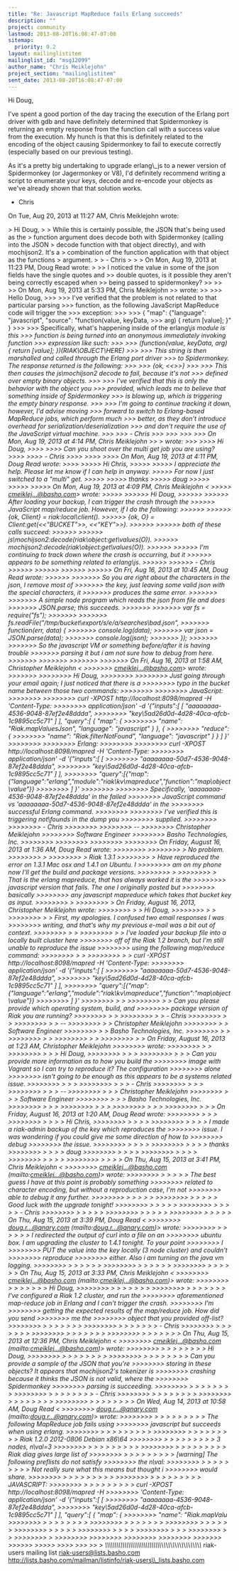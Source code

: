 ```yaml
---
title: "Re: Javascript MapReduce fails Erlang succeeds"
description: ""
project: community
lastmod: 2013-08-20T16:08:47-07:00
sitemap:
  priority: 0.2
layout: mailinglistitem
mailinglist_id: "msg12099"
author_name: "Chris Meiklejohn"
project_section: "mailinglistitem"
sent_date: 2013-08-20T16:08:47-07:00
---
```



Hi Doug,

I've spent a good portion of the day tracing the execution of the Erlang
port driver with gdb and have definitely determined that Spidermonkey is
returning an empty response from the function call with a success value
from the execution. My hunch is that this is definitely related to the
encoding of the object causing Spidermonkey to fail to execute correctly
(especially based on our previous testing).

As it's a pretty big undertaking to upgrade erlang\\_js to a newer version of
Spidermonkey (or Jagermonkey or V8), I'd definitely recommend writing a
script to enumerate your keys, decode and re-encode your objects as we've
already shown that that solution works.

- Chris


On Tue, Aug 20, 2013 at 11:27 AM, Chris Meiklejohn wrote:

&gt; Hi Doug,
&gt;
&gt; While this is certainly possible, the JSON that's being used as the
&gt; function argument does decode both with Spidermonkey (calling into the JSON
&gt; decode function with that object directly), and with mochijson2. It's a
&gt; combination of the function application with that object as the functions
&gt; argument.
&gt;
&gt; - Chris
&gt;
&gt;
&gt; On Mon, Aug 19, 2013 at 11:23 PM, Doug Read  wrote:
&gt;
&gt;&gt; I noticed the value in some of the json fields have the single quotes and
&gt;&gt; double quotes, is it possible they aren't being correctly escaped when
&gt;&gt; being passed to spidermonkey?
&gt;&gt;
&gt;&gt;
&gt;&gt; On Mon, Aug 19, 2013 at 5:33 PM, Chris Meiklejohn 
&gt;&gt; wrote:
&gt;&gt;
&gt;&gt;&gt; Hello Doug,
&gt;&gt;&gt;
&gt;&gt;&gt; I've verified that the problem is not related to that particular parsing
&gt;&gt;&gt; function, as the following JavaScript MapReduce code will trigger the
&gt;&gt;&gt; exception:
&gt;&gt;&gt;
&gt;&gt;&gt; { "map": {"language": "javascript", "source": "function(value, keyData,
&gt;&gt;&gt; arg) { return [value]; }" }
&gt;&gt;&gt;
&gt;&gt;&gt; Specifically, what's happening inside of the erlang\\_js module is this
&gt;&gt;&gt; function is being turned into an anonymous immediately invoking function
&gt;&gt;&gt; expression like such:
&gt;&gt;&gt;
&gt;&gt;&gt; (function(value, keyData, arg) { return [value]; })(RIAK\\_OBJECT\\_HERE)
&gt;&gt;&gt;
&gt;&gt;&gt; This string is then marshalled and called through the Erlang port driver
&gt;&gt;&gt; to Spidermonkey. The response returned is the following:
&gt;&gt;&gt;
&gt;&gt;&gt; {ok, &lt;&lt;&gt;&gt;}
&gt;&gt;&gt;
&gt;&gt;&gt; This then causes the js\\_mochijson2 decode to fail, because it's not
&gt;&gt;&gt; defined over empty binary objects.
&gt;&gt;&gt;
&gt;&gt;&gt; I've verified that this is only the behavior with the object you
&gt;&gt;&gt; provided, which leads me to believe that something inside of Spidermonkey
&gt;&gt;&gt; is blowing up, which is triggering the empty binary response.
&gt;&gt;&gt;
&gt;&gt;&gt; I'm going to continue tracking it down, however, I'd advise moving
&gt;&gt;&gt; forward to switch to Erlang-based MapReduce jobs, which perform much
&gt;&gt;&gt; better, as they don't introduce overhead for serialization/deserialization
&gt;&gt;&gt; and don't require the use of the JavaScript virtual machine.
&gt;&gt;&gt;
&gt;&gt;&gt; - Chris
&gt;&gt;&gt;
&gt;&gt;&gt;
&gt;&gt;&gt;
&gt;&gt;&gt; On Mon, Aug 19, 2013 at 4:14 PM, Chris Meiklejohn &gt;&gt; &gt; wrote:
&gt;&gt;&gt;
&gt;&gt;&gt;&gt; Hi Doug,
&gt;&gt;&gt;&gt;
&gt;&gt;&gt;&gt; Can you shoot over the multi get job you are using?
&gt;&gt;&gt;&gt;
&gt;&gt;&gt;&gt; - Chris
&gt;&gt;&gt;&gt;
&gt;&gt;&gt;&gt;
&gt;&gt;&gt;&gt; On Mon, Aug 19, 2013 at 4:11 PM, Doug Read  wrote:
&gt;&gt;&gt;&gt;
&gt;&gt;&gt;&gt;&gt; Hi Chris,
&gt;&gt;&gt;&gt;&gt;
&gt;&gt;&gt;&gt;&gt; I appreciate the help. Please let me know if I can help in anyway.
&gt;&gt;&gt;&gt;&gt; For now I just switched to a "multi" get.
&gt;&gt;&gt;&gt;&gt;
&gt;&gt;&gt;&gt;&gt; thanks
&gt;&gt;&gt;&gt;&gt; doug
&gt;&gt;&gt;&gt;&gt;
&gt;&gt;&gt;&gt;&gt;
&gt;&gt;&gt;&gt;&gt; On Mon, Aug 19, 2013 at 4:09 PM, Chris Meiklejohn &lt;
&gt;&gt;&gt;&gt;&gt; cmeiklej...@basho.com&gt; wrote:
&gt;&gt;&gt;&gt;&gt;
&gt;&gt;&gt;&gt;&gt;&gt; Hi Doug,
&gt;&gt;&gt;&gt;&gt;&gt;
&gt;&gt;&gt;&gt;&gt;&gt; After loading your backup, I can trigger the crash through the
&gt;&gt;&gt;&gt;&gt;&gt; JavaScript map/reduce job. However, if I do the following:
&gt;&gt;&gt;&gt;&gt;&gt;
&gt;&gt;&gt;&gt;&gt;&gt; {ok, Client} = riak:local\\_client().
&gt;&gt;&gt;&gt;&gt;&gt; {ok, O} = Client:get(&lt;&lt;"BUCKET"&gt;&gt;, &lt;&lt;"KEY"&gt;&gt;).
&gt;&gt;&gt;&gt;&gt;&gt;
&gt;&gt;&gt;&gt;&gt;&gt; both of these calls succeed:
&gt;&gt;&gt;&gt;&gt;&gt;
&gt;&gt;&gt;&gt;&gt;&gt; js\\_mochijson2:decode(riak\\_object:get\\_values(O)).
&gt;&gt;&gt;&gt;&gt;&gt; mochijson2:decode(riak\\_object:get\\_values(O)).
&gt;&gt;&gt;&gt;&gt;&gt;
&gt;&gt;&gt;&gt;&gt;&gt; I'm continuing to track down where the crash is occurring, but it
&gt;&gt;&gt;&gt;&gt;&gt; appears to be something related to erlang\\_js.
&gt;&gt;&gt;&gt;&gt;&gt;
&gt;&gt;&gt;&gt;&gt;&gt; - Chris
&gt;&gt;&gt;&gt;&gt;&gt;
&gt;&gt;&gt;&gt;&gt;&gt;
&gt;&gt;&gt;&gt;&gt;&gt;
&gt;&gt;&gt;&gt;&gt;&gt; On Fri, Aug 16, 2013 at 10:45 AM, Doug Read wrote:
&gt;&gt;&gt;&gt;&gt;&gt;
&gt;&gt;&gt;&gt;&gt;&gt;&gt; So you are right about the characters in the json, I remove most of
&gt;&gt;&gt;&gt;&gt;&gt;&gt; the key, just leaving some valid json with the special characters, it
&gt;&gt;&gt;&gt;&gt;&gt;&gt; produces the same error.
&gt;&gt;&gt;&gt;&gt;&gt;&gt;
&gt;&gt;&gt;&gt;&gt;&gt;&gt; A simple node program which reads the json from file and does
&gt;&gt;&gt;&gt;&gt;&gt;&gt; JSON.parse; this succeeds.
&gt;&gt;&gt;&gt;&gt;&gt;&gt;
&gt;&gt;&gt;&gt;&gt;&gt;&gt; var fs = require("fs");
&gt;&gt;&gt;&gt;&gt;&gt;&gt;
&gt;&gt;&gt;&gt;&gt;&gt;&gt; fs.readFile("/tmp/bucket\\_export/s/e/a/searches\\_bad.json",
&gt;&gt;&gt;&gt;&gt;&gt;&gt; function(err, data) {
&gt;&gt;&gt;&gt;&gt;&gt;&gt; console.log(data);
&gt;&gt;&gt;&gt;&gt;&gt;&gt; var json = JSON.parse(data);
&gt;&gt;&gt;&gt;&gt;&gt;&gt; console.log(json);
&gt;&gt;&gt;&gt;&gt;&gt;&gt; });
&gt;&gt;&gt;&gt;&gt;&gt;&gt;
&gt;&gt;&gt;&gt;&gt;&gt;&gt; So the javascript VM or something before/after it is having trouble
&gt;&gt;&gt;&gt;&gt;&gt;&gt; parsing it but i am not sure how to debug from here.
&gt;&gt;&gt;&gt;&gt;&gt;&gt;
&gt;&gt;&gt;&gt;&gt;&gt;&gt;
&gt;&gt;&gt;&gt;&gt;&gt;&gt;
&gt;&gt;&gt;&gt;&gt;&gt;&gt; On Fri, Aug 16, 2013 at 1:58 AM, Christopher Meiklejohn &lt;
&gt;&gt;&gt;&gt;&gt;&gt;&gt; cmeiklej...@basho.com&gt; wrote:
&gt;&gt;&gt;&gt;&gt;&gt;&gt;
&gt;&gt;&gt;&gt;&gt;&gt;&gt;&gt; Hi Doug,
&gt;&gt;&gt;&gt;&gt;&gt;&gt;&gt;
&gt;&gt;&gt;&gt;&gt;&gt;&gt;&gt; Just going through your email again; I just noticed that there is a
&gt;&gt;&gt;&gt;&gt;&gt;&gt;&gt; typo in the bucket name between those two commands:
&gt;&gt;&gt;&gt;&gt;&gt;&gt;&gt;
&gt;&gt;&gt;&gt;&gt;&gt;&gt;&gt; JavaScript:
&gt;&gt;&gt;&gt;&gt;&gt;&gt;&gt;
&gt;&gt;&gt;&gt;&gt;&gt;&gt;&gt; curl -XPOST http://localhost:8098/mapred -H 'Content-Type:
&gt;&gt;&gt;&gt;&gt;&gt;&gt;&gt; application/json' -d '{"inputs":[ [ "aaaaaaaa-4536-9048-87ef2e48ddda",
&gt;&gt;&gt;&gt;&gt;&gt;&gt;&gt; "key\\_5ad26d0d-4d28-40ca-afcb-1c9895cc5c71" ] ], "query":[ { "map": {
&gt;&gt;&gt;&gt;&gt;&gt;&gt;&gt; "name": "Riak.mapValuesJson", "language": "javascript" } }, { 
&gt;&gt;&gt;&gt;&gt;&gt;&gt;&gt; "reduce": {
&gt;&gt;&gt;&gt;&gt;&gt;&gt;&gt; "name": "Riak.filterNotFound", "language": "javascript" } } ] }'
&gt;&gt;&gt;&gt;&gt;&gt;&gt;&gt;
&gt;&gt;&gt;&gt;&gt;&gt;&gt;&gt; Erlang:
&gt;&gt;&gt;&gt;&gt;&gt;&gt;&gt;
&gt;&gt;&gt;&gt;&gt;&gt;&gt;&gt; curl -XPOST http://localhost:8098/mapred -H 'Content-Type:
&gt;&gt;&gt;&gt;&gt;&gt;&gt;&gt; application/json' -d '{"inputs":[ [ 
&gt;&gt;&gt;&gt;&gt;&gt;&gt;&gt; "aaaaaaaa-50d7-4536-9048-87ef2e48ddda",
&gt;&gt;&gt;&gt;&gt;&gt;&gt;&gt; "key\\_5ad26d0d-4d28-40ca-afcb-1c9895cc5c71" ] ],
&gt;&gt;&gt;&gt;&gt;&gt;&gt;&gt; "query":[{"map":{"language":"erlang","module":"riak\\_kv\\_mapreduce","function":"map\\_object\\_value"}}
&gt;&gt;&gt;&gt;&gt;&gt;&gt;&gt; ] }'
&gt;&gt;&gt;&gt;&gt;&gt;&gt;&gt;
&gt;&gt;&gt;&gt;&gt;&gt;&gt;&gt; Specifically, 'aaaaaaaa-4536-9048-87ef2e48ddda' in the failed
&gt;&gt;&gt;&gt;&gt;&gt;&gt;&gt; JavaScript command vs 'aaaaaaaa-50d7-4536-9048-87ef2e48ddda' in the
&gt;&gt;&gt;&gt;&gt;&gt;&gt;&gt; successful Erlang command.
&gt;&gt;&gt;&gt;&gt;&gt;&gt;&gt;
&gt;&gt;&gt;&gt;&gt;&gt;&gt;&gt; I've verified this is triggering not\\_founds in the dump you
&gt;&gt;&gt;&gt;&gt;&gt;&gt;&gt; supplied.
&gt;&gt;&gt;&gt;&gt;&gt;&gt;&gt;
&gt;&gt;&gt;&gt;&gt;&gt;&gt;&gt; - Chris
&gt;&gt;&gt;&gt;&gt;&gt;&gt;&gt;
&gt;&gt;&gt;&gt;&gt;&gt;&gt;&gt; --
&gt;&gt;&gt;&gt;&gt;&gt;&gt;&gt; Christopher Meiklejohn
&gt;&gt;&gt;&gt;&gt;&gt;&gt;&gt; Software Engineer
&gt;&gt;&gt;&gt;&gt;&gt;&gt;&gt; Basho Technologies, Inc.
&gt;&gt;&gt;&gt;&gt;&gt;&gt;&gt;
&gt;&gt;&gt;&gt;&gt;&gt;&gt;&gt;
&gt;&gt;&gt;&gt;&gt;&gt;&gt;&gt;
&gt;&gt;&gt;&gt;&gt;&gt;&gt;&gt; On Friday, August 16, 2013 at 1:36 AM, Doug Read wrote:
&gt;&gt;&gt;&gt;&gt;&gt;&gt;&gt;
&gt;&gt;&gt;&gt;&gt;&gt;&gt;&gt; &gt; No problem.
&gt;&gt;&gt;&gt;&gt;&gt;&gt;&gt; &gt;
&gt;&gt;&gt;&gt;&gt;&gt;&gt;&gt; &gt; Riak 1.3.1
&gt;&gt;&gt;&gt;&gt;&gt;&gt;&gt; &gt; Have reproduced the error on 1.3.1 Mac osx and 1.4.1 on Ubuntu. I
&gt;&gt;&gt;&gt;&gt;&gt;&gt;&gt; am on my phone now I'll get the build and package versions.
&gt;&gt;&gt;&gt;&gt;&gt;&gt;&gt; &gt;
&gt;&gt;&gt;&gt;&gt;&gt;&gt;&gt; &gt; That is the erlang mapreduce, that has always worked it is the
&gt;&gt;&gt;&gt;&gt;&gt;&gt;&gt; javascript version that fails. The one I originally posted but 
&gt;&gt;&gt;&gt;&gt;&gt;&gt;&gt; basically
&gt;&gt;&gt;&gt;&gt;&gt;&gt;&gt; any javascript mapreduce which takes that bucket key as input.
&gt;&gt;&gt;&gt;&gt;&gt;&gt;&gt; &gt;
&gt;&gt;&gt;&gt;&gt;&gt;&gt;&gt; &gt; On Friday, August 16, 2013, Christopher Meiklejohn wrote:
&gt;&gt;&gt;&gt;&gt;&gt;&gt;&gt; &gt; &gt; Hi Doug,
&gt;&gt;&gt;&gt;&gt;&gt;&gt;&gt; &gt; &gt;
&gt;&gt;&gt;&gt;&gt;&gt;&gt;&gt; &gt; &gt; First, my apologies. I confused two email responses I was
&gt;&gt;&gt;&gt;&gt;&gt;&gt;&gt; writing, and that's why my previous e-mail was a bit out of context.
&gt;&gt;&gt;&gt;&gt;&gt;&gt;&gt; &gt; &gt;
&gt;&gt;&gt;&gt;&gt;&gt;&gt;&gt; &gt; &gt; I've loaded your backup file into a locally built cluster here
&gt;&gt;&gt;&gt;&gt;&gt;&gt;&gt; off of the Riak 1.2 branch, but I'm still unable to reproduce the issue
&gt;&gt;&gt;&gt;&gt;&gt;&gt;&gt; using the following map/reduce command:
&gt;&gt;&gt;&gt;&gt;&gt;&gt;&gt; &gt; &gt;
&gt;&gt;&gt;&gt;&gt;&gt;&gt;&gt; &gt; &gt; curl -XPOST http://localhost:8098/mapred -H 'Content-Type:
&gt;&gt;&gt;&gt;&gt;&gt;&gt;&gt; application/json' -d '{"inputs":[ [ 
&gt;&gt;&gt;&gt;&gt;&gt;&gt;&gt; "aaaaaaaa-50d7-4536-9048-87ef2e48ddda",
&gt;&gt;&gt;&gt;&gt;&gt;&gt;&gt; "key\\_5ad26d0d-4d28-40ca-afcb-1c9895cc5c71" ] ],
&gt;&gt;&gt;&gt;&gt;&gt;&gt;&gt; "query":[{"map":{"language":"erlang","module":"riak\\_kv\\_mapreduce","function":"map\\_object\\_value"}}
&gt;&gt;&gt;&gt;&gt;&gt;&gt;&gt; ] }'
&gt;&gt;&gt;&gt;&gt;&gt;&gt;&gt; &gt; &gt;
&gt;&gt;&gt;&gt;&gt;&gt;&gt;&gt; &gt; &gt; Can you please provide which operating system, build, and
&gt;&gt;&gt;&gt;&gt;&gt;&gt;&gt; package version of Riak you are running?
&gt;&gt;&gt;&gt;&gt;&gt;&gt;&gt; &gt; &gt;
&gt;&gt;&gt;&gt;&gt;&gt;&gt;&gt; &gt; &gt; - Chris
&gt;&gt;&gt;&gt;&gt;&gt;&gt;&gt; &gt; &gt;
&gt;&gt;&gt;&gt;&gt;&gt;&gt;&gt; &gt; &gt; --
&gt;&gt;&gt;&gt;&gt;&gt;&gt;&gt; &gt; &gt; Christopher Meiklejohn
&gt;&gt;&gt;&gt;&gt;&gt;&gt;&gt; &gt; &gt; Software Engineer
&gt;&gt;&gt;&gt;&gt;&gt;&gt;&gt; &gt; &gt; Basho Technologies, Inc.
&gt;&gt;&gt;&gt;&gt;&gt;&gt;&gt; &gt; &gt;
&gt;&gt;&gt;&gt;&gt;&gt;&gt;&gt; &gt; &gt;
&gt;&gt;&gt;&gt;&gt;&gt;&gt;&gt; &gt; &gt;
&gt;&gt;&gt;&gt;&gt;&gt;&gt;&gt; &gt; &gt; On Friday, August 16, 2013 at 1:23 AM, Christopher Meiklejohn
&gt;&gt;&gt;&gt;&gt;&gt;&gt;&gt; wrote:
&gt;&gt;&gt;&gt;&gt;&gt;&gt;&gt; &gt; &gt;
&gt;&gt;&gt;&gt;&gt;&gt;&gt;&gt; &gt; &gt; &gt; Hi Doug,
&gt;&gt;&gt;&gt;&gt;&gt;&gt;&gt; &gt; &gt; &gt;
&gt;&gt;&gt;&gt;&gt;&gt;&gt;&gt; &gt; &gt; &gt; Can you provide more information as to how you build the
&gt;&gt;&gt;&gt;&gt;&gt;&gt;&gt; image with Vagrant so I can try to reproduce it? The configuration 
&gt;&gt;&gt;&gt;&gt;&gt;&gt;&gt; alone
&gt;&gt;&gt;&gt;&gt;&gt;&gt;&gt; isn't going to be enough as this appears to be a systems related issue.
&gt;&gt;&gt;&gt;&gt;&gt;&gt;&gt; &gt; &gt; &gt;
&gt;&gt;&gt;&gt;&gt;&gt;&gt;&gt; &gt; &gt; &gt; - Chris
&gt;&gt;&gt;&gt;&gt;&gt;&gt;&gt; &gt; &gt; &gt;
&gt;&gt;&gt;&gt;&gt;&gt;&gt;&gt; &gt; &gt; &gt; --
&gt;&gt;&gt;&gt;&gt;&gt;&gt;&gt; &gt; &gt; &gt; Christopher Meiklejohn
&gt;&gt;&gt;&gt;&gt;&gt;&gt;&gt; &gt; &gt; &gt; Software Engineer
&gt;&gt;&gt;&gt;&gt;&gt;&gt;&gt; &gt; &gt; &gt; Basho Technologies, Inc.
&gt;&gt;&gt;&gt;&gt;&gt;&gt;&gt; &gt; &gt; &gt;
&gt;&gt;&gt;&gt;&gt;&gt;&gt;&gt; &gt; &gt; &gt;
&gt;&gt;&gt;&gt;&gt;&gt;&gt;&gt; &gt; &gt; &gt;
&gt;&gt;&gt;&gt;&gt;&gt;&gt;&gt; &gt; &gt; &gt; On Friday, August 16, 2013 at 1:20 AM, Doug Read wrote:
&gt;&gt;&gt;&gt;&gt;&gt;&gt;&gt; &gt; &gt; &gt;
&gt;&gt;&gt;&gt;&gt;&gt;&gt;&gt; &gt; &gt; &gt; &gt; Hi Chris,
&gt;&gt;&gt;&gt;&gt;&gt;&gt;&gt; &gt; &gt; &gt; &gt;
&gt;&gt;&gt;&gt;&gt;&gt;&gt;&gt; &gt; &gt; &gt; &gt; I made a riak-admin backup of the key which reproduces the
&gt;&gt;&gt;&gt;&gt;&gt;&gt;&gt; issue. I was wondering if you could give me some direction of how to 
&gt;&gt;&gt;&gt;&gt;&gt;&gt;&gt; debug
&gt;&gt;&gt;&gt;&gt;&gt;&gt;&gt; the issue.
&gt;&gt;&gt;&gt;&gt;&gt;&gt;&gt; &gt; &gt; &gt; &gt;
&gt;&gt;&gt;&gt;&gt;&gt;&gt;&gt; &gt; &gt; &gt; &gt; thanks
&gt;&gt;&gt;&gt;&gt;&gt;&gt;&gt; &gt; &gt; &gt; &gt; doug
&gt;&gt;&gt;&gt;&gt;&gt;&gt;&gt; &gt; &gt; &gt; &gt;
&gt;&gt;&gt;&gt;&gt;&gt;&gt;&gt; &gt; &gt; &gt; &gt;
&gt;&gt;&gt;&gt;&gt;&gt;&gt;&gt; &gt; &gt; &gt; &gt;
&gt;&gt;&gt;&gt;&gt;&gt;&gt;&gt; &gt; &gt; &gt; &gt; On Thu, Aug 15, 2013 at 3:41 PM, Chris Meiklejohn &lt;
&gt;&gt;&gt;&gt;&gt;&gt;&gt;&gt; cmeiklej...@basho.com (mailto:cmeiklej...@basho.com)&gt; wrote:
&gt;&gt;&gt;&gt;&gt;&gt;&gt;&gt; &gt; &gt; &gt; &gt; &gt; The best guess I have at this point is probably something
&gt;&gt;&gt;&gt;&gt;&gt;&gt;&gt; related to character encoding, but without a reproduction case, I'm not
&gt;&gt;&gt;&gt;&gt;&gt;&gt;&gt; able to debug it any further.
&gt;&gt;&gt;&gt;&gt;&gt;&gt;&gt; &gt; &gt; &gt; &gt; &gt;
&gt;&gt;&gt;&gt;&gt;&gt;&gt;&gt; &gt; &gt; &gt; &gt; &gt; Good luck with the upgrade tonight!
&gt;&gt;&gt;&gt;&gt;&gt;&gt;&gt; &gt; &gt; &gt; &gt; &gt;
&gt;&gt;&gt;&gt;&gt;&gt;&gt;&gt; &gt; &gt; &gt; &gt; &gt; - Chris
&gt;&gt;&gt;&gt;&gt;&gt;&gt;&gt; &gt; &gt; &gt; &gt; &gt;
&gt;&gt;&gt;&gt;&gt;&gt;&gt;&gt; &gt; &gt; &gt; &gt; &gt;
&gt;&gt;&gt;&gt;&gt;&gt;&gt;&gt; &gt; &gt; &gt; &gt; &gt; On Thu, Aug 15, 2013 at 3:39 PM, Doug Read &lt;
&gt;&gt;&gt;&gt;&gt;&gt;&gt;&gt; doug.r...@qnary.com (mailto:doug.r...@qnary.com)&gt; wrote:
&gt;&gt;&gt;&gt;&gt;&gt;&gt;&gt; &gt; &gt; &gt; &gt; &gt; &gt; I redirected the output of curl into a file on an
&gt;&gt;&gt;&gt;&gt;&gt;&gt;&gt; ubuntu box. I am upgrading the cluster to 1.4.1 tonight. To your point 
&gt;&gt;&gt;&gt;&gt;&gt;&gt;&gt; I
&gt;&gt;&gt;&gt;&gt;&gt;&gt;&gt; PUT the value into the key locally (3 node cluster) and couldn't 
&gt;&gt;&gt;&gt;&gt;&gt;&gt;&gt; reproduce
&gt;&gt;&gt;&gt;&gt;&gt;&gt;&gt; either. Also i am turning on the java vm logging.
&gt;&gt;&gt;&gt;&gt;&gt;&gt;&gt; &gt; &gt; &gt; &gt; &gt; &gt;
&gt;&gt;&gt;&gt;&gt;&gt;&gt;&gt; &gt; &gt; &gt; &gt; &gt; &gt;
&gt;&gt;&gt;&gt;&gt;&gt;&gt;&gt; &gt; &gt; &gt; &gt; &gt; &gt; On Thu, Aug 15, 2013 at 3:33 PM, Chris Meiklejohn &lt;
&gt;&gt;&gt;&gt;&gt;&gt;&gt;&gt; cmeiklej...@basho.com (mailto:cmeiklej...@basho.com)&gt; wrote:
&gt;&gt;&gt;&gt;&gt;&gt;&gt;&gt; &gt; &gt; &gt; &gt; &gt; &gt; &gt; Hi Doug,
&gt;&gt;&gt;&gt;&gt;&gt;&gt;&gt; &gt; &gt; &gt; &gt; &gt; &gt; &gt;
&gt;&gt;&gt;&gt;&gt;&gt;&gt;&gt; &gt; &gt; &gt; &gt; &gt; &gt; &gt; I've configured a Riak 1.2 cluster, and run the
&gt;&gt;&gt;&gt;&gt;&gt;&gt;&gt; aforementioned map-reduce job in Erlang and I can't trigger the crash. 
&gt;&gt;&gt;&gt;&gt;&gt;&gt;&gt; I'm
&gt;&gt;&gt;&gt;&gt;&gt;&gt;&gt; getting the expected results of the map/reduce job. How did you send 
&gt;&gt;&gt;&gt;&gt;&gt;&gt;&gt; me the
&gt;&gt;&gt;&gt;&gt;&gt;&gt;&gt; object that you provided off-list?
&gt;&gt;&gt;&gt;&gt;&gt;&gt;&gt; &gt; &gt; &gt; &gt; &gt; &gt; &gt;
&gt;&gt;&gt;&gt;&gt;&gt;&gt;&gt; &gt; &gt; &gt; &gt; &gt; &gt; &gt; - Chris
&gt;&gt;&gt;&gt;&gt;&gt;&gt;&gt; &gt; &gt; &gt; &gt; &gt; &gt; &gt;
&gt;&gt;&gt;&gt;&gt;&gt;&gt;&gt; &gt; &gt; &gt; &gt; &gt; &gt; &gt;
&gt;&gt;&gt;&gt;&gt;&gt;&gt;&gt; &gt; &gt; &gt; &gt; &gt; &gt; &gt; On Thu, Aug 15, 2013 at 12:36 PM, Chris Meiklejohn &lt;
&gt;&gt;&gt;&gt;&gt;&gt;&gt;&gt; cmeiklej...@basho.com (mailto:cmeiklej...@basho.com)&gt; wrote:
&gt;&gt;&gt;&gt;&gt;&gt;&gt;&gt; &gt; &gt; &gt; &gt; &gt; &gt; &gt; &gt; Hi Doug,
&gt;&gt;&gt;&gt;&gt;&gt;&gt;&gt; &gt; &gt; &gt; &gt; &gt; &gt; &gt; &gt;
&gt;&gt;&gt;&gt;&gt;&gt;&gt;&gt; &gt; &gt; &gt; &gt; &gt; &gt; &gt; &gt; Can you provide a sample of the JSON that you're
&gt;&gt;&gt;&gt;&gt;&gt;&gt;&gt; storing in these objects? It appears that mochijson2's tokenizer is
&gt;&gt;&gt;&gt;&gt;&gt;&gt;&gt; crashing because it thinks the JSON is not valid, where the 
&gt;&gt;&gt;&gt;&gt;&gt;&gt;&gt; Spidermonkey
&gt;&gt;&gt;&gt;&gt;&gt;&gt;&gt; parsing is succeeding.
&gt;&gt;&gt;&gt;&gt;&gt;&gt;&gt; &gt; &gt; &gt; &gt; &gt; &gt; &gt; &gt;
&gt;&gt;&gt;&gt;&gt;&gt;&gt;&gt; &gt; &gt; &gt; &gt; &gt; &gt; &gt; &gt; - Chris
&gt;&gt;&gt;&gt;&gt;&gt;&gt;&gt; &gt; &gt; &gt; &gt; &gt; &gt; &gt; &gt;
&gt;&gt;&gt;&gt;&gt;&gt;&gt;&gt; &gt; &gt; &gt; &gt; &gt; &gt; &gt; &gt;
&gt;&gt;&gt;&gt;&gt;&gt;&gt;&gt; &gt; &gt; &gt; &gt; &gt; &gt; &gt; &gt; On Wed, Aug 14, 2013 at 10:58 AM, Doug Read &lt;
&gt;&gt;&gt;&gt;&gt;&gt;&gt;&gt; doug.r...@qnary.com (mailto:doug.r...@qnary.com)&gt; wrote:
&gt;&gt;&gt;&gt;&gt;&gt;&gt;&gt; &gt; &gt; &gt; &gt; &gt; &gt; &gt; &gt; &gt; The following MapReduce job fails using
&gt;&gt;&gt;&gt;&gt;&gt;&gt;&gt; javascript but succeeds when using erlang.
&gt;&gt;&gt;&gt;&gt;&gt;&gt;&gt; &gt; &gt; &gt; &gt; &gt; &gt; &gt; &gt; &gt;
&gt;&gt;&gt;&gt;&gt;&gt;&gt;&gt; &gt; &gt; &gt; &gt; &gt; &gt; &gt; &gt; &gt; Riak 1.2.0 2012-0806 Debian x86\\_64
&gt;&gt;&gt;&gt;&gt;&gt;&gt;&gt; &gt; &gt; &gt; &gt; &gt; &gt; &gt; &gt; &gt; 3 nodes, n\\_val=3
&gt;&gt;&gt;&gt;&gt;&gt;&gt;&gt; &gt; &gt; &gt; &gt; &gt; &gt; &gt; &gt; &gt;
&gt;&gt;&gt;&gt;&gt;&gt;&gt;&gt; &gt; &gt; &gt; &gt; &gt; &gt; &gt; &gt; &gt; Riak diag gives large list of
&gt;&gt;&gt;&gt;&gt;&gt;&gt;&gt; &gt; &gt; &gt; &gt; &gt; &gt; &gt; &gt; &gt; [warning] The following preflists do not satisfy
&gt;&gt;&gt;&gt;&gt;&gt;&gt;&gt; the n\\_val:
&gt;&gt;&gt;&gt;&gt;&gt;&gt;&gt; &gt; &gt; &gt; &gt; &gt; &gt; &gt; &gt; &gt; Not really sure what this means but thought i
&gt;&gt;&gt;&gt;&gt;&gt;&gt;&gt; would share.
&gt;&gt;&gt;&gt;&gt;&gt;&gt;&gt; &gt; &gt; &gt; &gt; &gt; &gt; &gt; &gt; &gt;
&gt;&gt;&gt;&gt;&gt;&gt;&gt;&gt; &gt; &gt; &gt; &gt; &gt; &gt; &gt; &gt; &gt; JAVASCRIPT:
&gt;&gt;&gt;&gt;&gt;&gt;&gt;&gt; &gt; &gt; &gt; &gt; &gt; &gt; &gt; &gt; &gt; curl -XPOST http://localhost:8098/mapred -H
&gt;&gt;&gt;&gt;&gt;&gt;&gt;&gt; 'Content-Type: application/json' -d '{"inputs":[ [
&gt;&gt;&gt;&gt;&gt;&gt;&gt;&gt; "aaaaaaaa-4536-9048-87ef2e48ddda",
&gt;&gt;&gt;&gt;&gt;&gt;&gt;&gt; "key\\_5ad26d0d-4d28-40ca-afcb-1c9895cc5c71" ] ], "query":[ { "map": {
&gt;&gt;&gt;&gt;&gt;&gt;&gt;&gt; "name": "Riak.mapValu
&gt;&gt;&gt;&gt;&gt;&gt;&gt;&gt; &gt; &gt; &gt; &gt; &gt; &gt; &gt; &gt;
&gt;&gt;&gt;&gt;&gt;&gt;&gt;&gt; &gt; &gt; &gt; &gt; &gt; &gt; &gt;
&gt;&gt;&gt;&gt;&gt;&gt;&gt;&gt; &gt; &gt; &gt; &gt; &gt; &gt;
&gt;&gt;&gt;&gt;&gt;&gt;&gt;&gt; &gt; &gt; &gt; &gt; &gt;
&gt;&gt;&gt;&gt;&gt;&gt;&gt;&gt; &gt; &gt; &gt; &gt;
&gt;&gt;&gt;&gt;&gt;&gt;&gt;&gt; &gt; &gt; &gt;
&gt;&gt;&gt;&gt;&gt;&gt;&gt;&gt; &gt; &gt;
&gt;&gt;&gt;&gt;&gt;&gt;&gt;&gt; &gt;
&gt;&gt;&gt;&gt;&gt;&gt;&gt;&gt;
&gt;&gt;&gt;&gt;&gt;&gt;&gt;&gt;
&gt;&gt;&gt;&gt;&gt;&gt;&gt;&gt;
&gt;&gt;&gt;&gt;&gt;&gt;&gt;&gt;
&gt;&gt;&gt;&gt;&gt;&gt;&gt;
&gt;&gt;&gt;&gt;&gt;&gt;
&gt;&gt;&gt;&gt;&gt;
&gt;&gt;&gt;&gt;
&gt;&gt;&gt;
&gt;&gt;
&gt;
\\_\\_\\_\\_\\_\\_\\_\\_\\_\\_\\_\\_\\_\\_\\_\\_\\_\\_\\_\\_\\_\\_\\_\\_\\_\\_\\_\\_\\_\\_\\_\\_\\_\\_\\_\\_\\_\\_\\_\\_\\_\\_\\_\\_\\_\\_\\_
riak-users mailing list
riak-users@lists.basho.com
http://lists.basho.com/mailman/listinfo/riak-users\\_lists.basho.com

